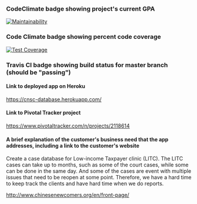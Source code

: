 ### CodeClimate badge showing project's current GPA
[![Maintainability](https://api.codeclimate.com/v1/badges/1552fef7c8eaf2e4bf40/maintainability)](https://codeclimate.com/github/lstrgar/chinese-newcomers-service-center/maintainability)

### Code Climate badge showing percent code coverage
[![Test Coverage](https://api.codeclimate.com/v1/badges/1552fef7c8eaf2e4bf40/test_coverage)](https://codeclimate.com/github/lstrgar/chinese-newcomers-service-center/test_coverage)


### Travis CI badge showing build status for master branch (should be "passing")



#### Link to deployed app on Heroku
https://cnsc-database.herokuapp.com/


#### Link to Pivotal Tracker project
https://www.pivotaltracker.com/n/projects/2118614


#### A brief explanation of the customer's business need that the app addresses, including a link to the customer's website

Create a case database for Low-income Taxpayer clinic (LITC). The LITC cases can take up to months, such as some of the court cases, while some can be done in the same day. And some of the cases are event with multiple issues that need to be reopen at some point. Therefore, we have a hard time to keep track the clients and have hard time when we do reports.

http://www.chinesenewcomers.org/en/front-page/
